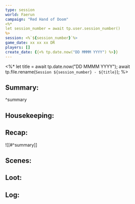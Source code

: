 ```yaml
---
type: session
world: Faerun
campaign: "Red Hand of Doom"
<%*
let session_number = await tp.user.session_number()
%>
session: <%`${session_number}`%>
game_date: xx xx xx DR
players: []
create_date: {{<% tp.date.now("DD MMMM YYYY") %>}}
---
```


<%* 
let title = await tp.date.now("DD MMMM YYYY"); 
await tp.file.rename(`Session ${session_number} - ${title}`); 
%>

## Summary:

^summary

## Housekeeping:

## Recap:
![[#^summary]]

## Scenes:

## Loot:

## Log:


